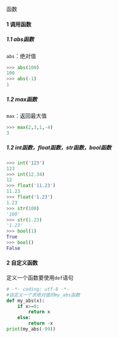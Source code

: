 函数

#### 1 调用函数

##### 1.1 abs函数

`abs`：绝对值

```python
>>> abs(100)
100
>>> abs(-1)
1
```



##### 1.2 max函数

`max`：返回最大值

```python
>>> max(2,3,1,-4)
3
```



##### 1.2 int函数，float函数，str函数，bool函数

```python
>>> int('123')
123
>>> int(12.34)
12
>>> float('11.23')
11.23
>>> float('1.23')
1.23
>>> str(100)
'100'
>>> str(1.23)
'1.23'
>>> bool(1)
True
>>> bool()
False
```



#### 2 自定义函数

定义一个函数要使用`def`语句

```python
# -*- coding: utf-8 -*-
#自定义一个求绝对值的my_abs函数
def my_abs(x):
    if x>=0:
        return x
    else:
        return -x
print(my_abs(-99))
```

